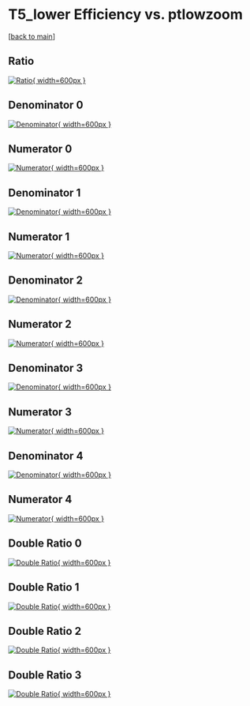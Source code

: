 # T5_lower Efficiency vs. ptlowzoom

[[back to main](./)]



## Ratio

[![Ratio](../mtv/var/T5_lower_loweta_0_-1_eff_ptlowzoom.png){ width=600px }](../mtv/var/T5_lower_loweta_0_-1_eff_ptlowzoom.pdf)

## Denominator 0

[![Denominator](../mtv/den/T5_lower_loweta_0_-1_eff_ptlowzoom_den0.png){ width=600px }](../mtv/den/T5_lower_loweta_0_-1_eff_ptlowzoom_den0.pdf)

## Numerator 0

[![Numerator](../mtv/num/T5_lower_loweta_0_-1_eff_ptlowzoom_num0.png){ width=600px }](../mtv/num/T5_lower_loweta_0_-1_eff_ptlowzoom_num0.pdf)

## Denominator 1

[![Denominator](../mtv/den/T5_lower_loweta_0_-1_eff_ptlowzoom_den1.png){ width=600px }](../mtv/den/T5_lower_loweta_0_-1_eff_ptlowzoom_den1.pdf)

## Numerator 1

[![Numerator](../mtv/num/T5_lower_loweta_0_-1_eff_ptlowzoom_num1.png){ width=600px }](../mtv/num/T5_lower_loweta_0_-1_eff_ptlowzoom_num1.pdf)

## Denominator 2

[![Denominator](../mtv/den/T5_lower_loweta_0_-1_eff_ptlowzoom_den2.png){ width=600px }](../mtv/den/T5_lower_loweta_0_-1_eff_ptlowzoom_den2.pdf)

## Numerator 2

[![Numerator](../mtv/num/T5_lower_loweta_0_-1_eff_ptlowzoom_num2.png){ width=600px }](../mtv/num/T5_lower_loweta_0_-1_eff_ptlowzoom_num2.pdf)

## Denominator 3

[![Denominator](../mtv/den/T5_lower_loweta_0_-1_eff_ptlowzoom_den3.png){ width=600px }](../mtv/den/T5_lower_loweta_0_-1_eff_ptlowzoom_den3.pdf)

## Numerator 3

[![Numerator](../mtv/num/T5_lower_loweta_0_-1_eff_ptlowzoom_num3.png){ width=600px }](../mtv/num/T5_lower_loweta_0_-1_eff_ptlowzoom_num3.pdf)

## Denominator 4

[![Denominator](../mtv/den/T5_lower_loweta_0_-1_eff_ptlowzoom_den4.png){ width=600px }](../mtv/den/T5_lower_loweta_0_-1_eff_ptlowzoom_den4.pdf)

## Numerator 4

[![Numerator](../mtv/num/T5_lower_loweta_0_-1_eff_ptlowzoom_num4.png){ width=600px }](../mtv/num/T5_lower_loweta_0_-1_eff_ptlowzoom_num4.pdf)

## Double Ratio 0

[![Double Ratio](../mtv/ratio/T5_lower_loweta_0_-1_eff_ptlowzoom_ratio0.png){ width=600px }](../mtv/ratio/T5_lower_loweta_0_-1_eff_ptlowzoom_ratio0.pdf)

## Double Ratio 1

[![Double Ratio](../mtv/ratio/T5_lower_loweta_0_-1_eff_ptlowzoom_ratio1.png){ width=600px }](../mtv/ratio/T5_lower_loweta_0_-1_eff_ptlowzoom_ratio1.pdf)

## Double Ratio 2

[![Double Ratio](../mtv/ratio/T5_lower_loweta_0_-1_eff_ptlowzoom_ratio2.png){ width=600px }](../mtv/ratio/T5_lower_loweta_0_-1_eff_ptlowzoom_ratio2.pdf)

## Double Ratio 3

[![Double Ratio](../mtv/ratio/T5_lower_loweta_0_-1_eff_ptlowzoom_ratio3.png){ width=600px }](../mtv/ratio/T5_lower_loweta_0_-1_eff_ptlowzoom_ratio3.pdf)

